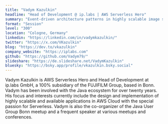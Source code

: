 ```yaml
---
title: "Vadym Kazulkin"
headline: "Head of Development @ ip.labs | AWS Serverless Hero"
summary: "Event-driven architecture patterns in highly scalable image storage solution"
format: "Session"
level: "300"
location: "Cologne, Germany"
linkedin: "https://linkedin.com/in/vadymkazulkin/"
twitter: "https://x.com/VKazulkin"
blog: "https://dev.to/vkazulkin"
company_website: "https://iplabs.com"
github: "https://github.com/Vadym79/"
slideshare: "https://de.slideshare.net/VadymKazulkin"
bluesky: "https://bsky.app/profile/vkazulkin.bsky.social"
---
```


Vadym Kazulkin is AWS Serverless Hero and Head of Development at ip.labs GmbH, a 100% subsidiary of the FUJIFILM Group, based in Bonn. Vadym has been involved with the Java ecosystem for over twenty years. His focus and interests currently include the design and implementation of highly scalable and available applications in AWS Cloud with the special passion for Serverless. Vadym is also the co-organizer of the Java User Group Bonn meetup and a frequent speaker at various meetups and conferences.
